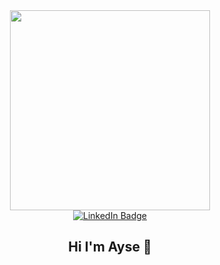 <div id="header" align="center">
  <img src="https://media.giphy.com/media/k0ijJhqrUP4T2EvmJ1/giphy.gif" width="320"/>
</div>
<div id="badges" align="center">
  <a href="https://www.linkedin.com/in/ayse-sert-301292160">
    <img src="https://img.shields.io/badge/LinkedIn-lightgrey?style=for-the-badge&logo=linkedin&logoColor=white" alt="LinkedIn Badge"/>
  </a>
</div>
<div align="center">
  <img src="https://komarev.com/ghpvc/?username=aysenrsrt&style=flat-square&color=lightgrey" alt=""/>
</div>
<h2 align="center">Hi I'm Ayse 👋</h2>
